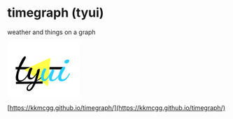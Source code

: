 # timegraph (tyui)
weather and things on a graph

![tyui.png](tyui.png)

[https://kkmcgg.github.io/timegraph/](https://kkmcgg.github.io/timegraph/)
